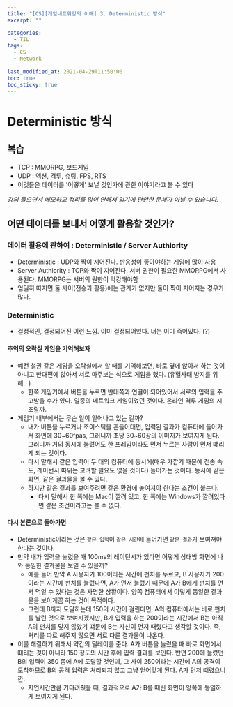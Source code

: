 ```yaml
---
title: "[CS][게임네트워킹의 이해] 3. Deterministic 방식"
excerpt: ""

categories:
  - TIL
tags:
  - CS
  - Network
 
last_modified_at: 2021-04-29T11:50:00
toc: true
toc_sticky: true
---
```


# Deterministic 방식

## 복습

- TCP : MMORPG, 보드게임
- UDP : 액션, 격투, 슈팅, FPS, RTS
- 이것들은 데이터를 '어떻게' 보낼 것인가에 관한 이야기라고 볼 수 있다 



*강의 들으면서 메모하고 정리를 많이 안해서 읽기에 편안한 문체가 아닐 수 있습니다.*



## 어떤 데이터를 보내서 어떻게 활용할 것인가?

### 데이터 활용에 관하여 : Deterministic / Server Authiority

- Deterministic : UDP와 짝이 지어진다. 반응성이 좋아야하는 게임에 많이 사용
- Server Authiority : TCP와 짝이 지어진다. 서버 권한이 필요한 MMORPG에서 사용된다. MMORPG는 서버의 권한이 막강해야함
- 엄밀히 따지면 둘 사이(전송과 활용)에는 관계가 없지만 둘이 짝이 지어지는 경우가 많다.



### Deterministic

- 결정적인, 결정되어진 이런 느낌. 이미 결정되어있다. 너는 이미 죽어있다. (?)

#### 추억의 오락실 게임을 기억해보자

- 예전 철권 같은 게임을 오락실에서 할 때를 기억해보면, 바로 옆에 앉아서 하는 것이 아니고 반대편에 앉아서 서로 마주보는 식으로 게임을 했다. (유혈사태 방지를 위해.. )
  - 한쪽 게임기에서 버튼을 누르면 반대쪽과 연결이 되어있어서 서로의 입력을 주고받을 수가 있다. 일종의 네트워크 게임이었던 것이다. 온라인 격투 게임의 시초랄까.
- 게임기 내부에서는 무슨 일이 일어나고 있는 걸까?
  - 내가 버튼을 누르거나 조이스틱을 흔들어대면,  입력된 결과가 컴퓨터에 들어가서 화면에 30~60fpas, 그러니까 초당 30~60장의 이미지가 보여지게 된다. 그러니까 거의 동시에 눌렀어도 한 프레임이라도 먼저 누르는 사람이 먼저 떄리게 되는 것이다. 
  - 다시 말해서 같은 입력이 두 대의 컴퓨터에 동시에(매우 가깝기 때문에 전송 속도, 레이턴시 따위는 고려할 필요도 없을 것이다) 들어가는 것이다. 동시에 같은 화면, 같은 결과물을 볼 수 있다. 
  - 하지만 같은 결과를 보여주려면 같은 환경에 놓여져야 한다는 조건이 붙는다.
    - 다시 말해서 한 쪽에는 Mac이 깔려 있고, 한 쪽에는 Windows가 깔려있다면 같은 조건이라고는 볼 수 없다.

#### 다시 본론으로 돌아가면

- Deterministic이라는 것은 `같은 입력`이 `같은 시간`에 들어가면 `같은 결과`가 보여져야 한다는 것이다.
- 만약 내가 입력을 눌렀을 때 100ms의 레이턴시가 있다면 어떻게 상대방 화면에 나와 동일한 결과물을 보일 수 있을까?
  - 예를 들어 만약 A 사용자가 100이라는 시간에 펀치를 누르고, B 사용자가 200이라는 시간에 펀치를 눌렀다면, A가 먼저 눌렀기 때문에 A가 B에게 펀치를 먼저 먹일 수 있다는 것은 자명한 상황이다. 양쪽 컴퓨터에서 이렇게 동일한 결과물을 보이게끔 하는 것이 목적이다.
  - 그런데 B까지 도달하는데 150의 시간이 걸린다면, A의 컴퓨터에서는 바로 펀치를 날린 것으로 보여지겠지만, B가 입력을 하는 200이라는 시간에서 B는 아직 A의 펀치를 맞지 않았기 떄문에 B는 자신이 먼저 때렸다고 생각할 것이다. 즉, 처리를 따로 해주지 않으면 서로 다른 결과물이 나온다.
- 이를 해결하기 위해서 약간의 딜레이를 준다. A가 버튼을 눌렀을 때 바로 화면에서 떄리는 것이 아니라 150 정도의 시간 후에 입력 결과를 보인다. 반면 200에 눌렀던 B의 입력이 350 쯤에 A에 도달할 것인데, 그 사이 250이라는 시간에 A의 공격이 도착하므로 B의 공격 입력은 처리되지 않고 그냥 얻어맞게 된다. A가 먼저 떄렸으니깐.
  - 지연시간만큼 기다려줬을 때, 결과적으로 A가 B를 때린 화면이 양쪽에 동일하게 보여지게 된다. 

